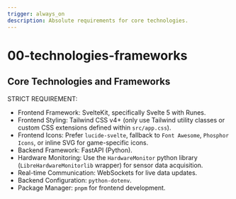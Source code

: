 ```yaml
---
trigger: always_on
description: Absolute requirements for core technologies.
---
```


# 00-technologies-frameworks

## Core Technologies and Frameworks

STRICT REQUIREMENT:
- Frontend Framework: SvelteKit, specifically Svelte 5 with Runes.
- Frontend Styling: Tailwind CSS v4+ (only use Tailwind utility classes or custom CSS extensions defined within `src/app.css`).
- Frontend Icons: Prefer `lucide-svelte`, fallback to `Font Awesome`, `Phosphor Icons`, or inline SVG for game-specific icons.
- Backend Framework: FastAPI (Python).
- Hardware Monitoring: Use the `HardwareMonitor` python library (`LibreHardwareMonitorlib` wrapper) for sensor data acquisition.
- Real-time Communication: WebSockets for live data updates.
- Backend Configuration: `python-dotenv`.
- Package Manager: `pnpm` for frontend development.